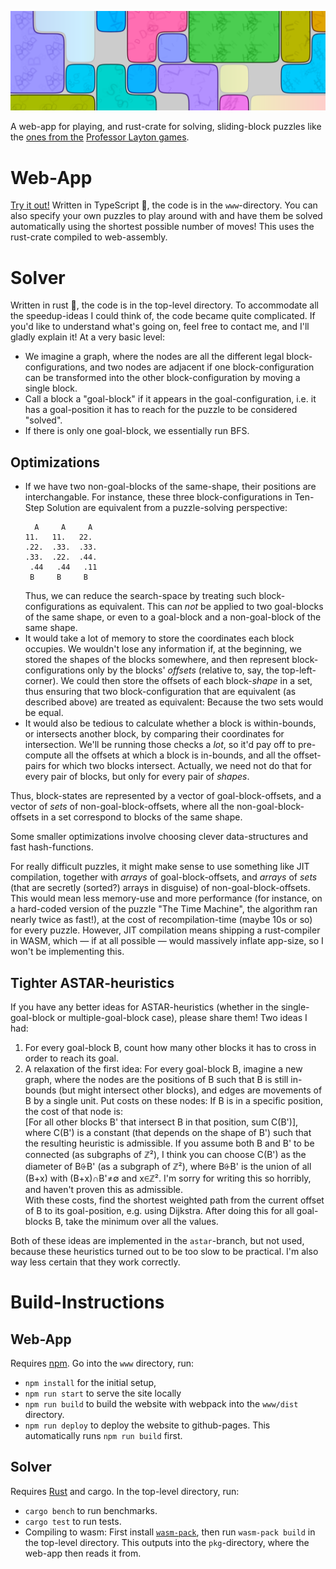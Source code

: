 ![Banner showing an example of a sliding-blocks-puzzle](./banner.png)

A web-app for playing, and rust-crate for solving, sliding-block puzzles like the [ones from the](https://layton.fandom.com/wiki/Category:Slide) [Professor Layton games](https://layton.fandom.com/wiki/Category:Sliding).

# Web-App
[Try it out!](https://lumi-a.github.io/sliding-blocks) Written in TypeScript 🚬, the code is in the `www`-directory. You can also specify your own puzzles to play around with and have them be solved automatically using the shortest possible number of moves! This uses the rust-crate compiled to web-assembly.

# Solver
Written in rust 🦀, the code is in the top-level directory. To accommodate all the speedup-ideas I could think of, the code became quite complicated. If you'd like to understand what's going on, feel free to contact me, and I'll gladly explain it! At a very basic level:
- We imagine a graph, where the nodes are all the different legal block-configurations, and two nodes are adjacent if one block-configuration can be transformed into the other block-configuration by moving a single block.
- Call a block a "goal-block" if it appears in the goal-configuration, i.e. it has a goal-position it has to reach for the puzzle to be considered "solved".
- If there is only one goal-block, we essentially run BFS.

## Optimizations
- If we have two non-goal-blocks of the same-shape, their positions are interchangable. For instance, these three block-configurations in Ten-Step Solution are equivalent from a puzzle-solving perspective:
  ```
    A     A     A 
  11.   11.   22. 
  .22.  .33.  .33.
  .33.  .22.  .44.
   .44   .44   .11
   B     B     B  
  ```
  Thus, we can reduce the search-space by treating such block-configurations as equivalent. This can _not_ be applied to two goal-blocks of the same shape, or even to a goal-block and a non-goal-block of the same shape.
- It would take a lot of memory to store the coordinates each block occupies. We wouldn't lose any information if, at the beginning, we stored the shapes of the blocks somewhere, and then represent block-configurations only by the blocks' _offsets_ (relative to, say, the top-left-corner). We could then store the offsets of each block-_shape_ in a set, thus ensuring that two block-configuration that are equivalent (as described above) are treated as equivalent: Because the two sets would be equal.
- It would also be tedious to calculate whether a block is within-bounds, or intersects another block, by comparing their coordinates for intersection. We'll be running those checks a _lot_, so it'd pay off to pre-compute all the offsets at which a block is in-bounds, and all the offset-pairs for which two blocks intersect. Actually, we need not do that for every pair of blocks, but only for every pair of _shapes_.

Thus, block-states are represented by a vector of goal-block-offsets, and a vector of _sets_ of non-goal-block-offsets, where all the non-goal-block-offsets in a set correspond to blocks of the same shape.

Some smaller optimizations involve choosing clever data-structures and fast hash-functions.

For really difficult puzzles, it might make sense to use something like JIT compilation, together with _arrays_ of goal-block-offsets, and _arrays_ of _sets_ (that are secretly (sorted?) arrays in disguise) of non-goal-block-offsets. This would mean less memory-use and more performance (for instance, on a hard-coded version of the puzzle "The Time Machine", the algorithm ran nearly twice as fast!), at the cost of recompilation-time (maybe 10s or so) for every puzzle. However, JIT compilation means shipping a rust-compiler in WASM, which — if at all possible — would massively inflate app-size, so I won't be implementing this.


## Tighter ASTAR-heuristics
If you have any better ideas for ASTAR-heuristics (whether in the single-goal-block or multiple-goal-block case), please share them! Two ideas I had:
1. For every goal-block B, count how many other blocks it has to cross in order to reach its goal.
2. A relaxation of the first idea: For every goal-block B, imagine a new graph, where the nodes are the positions of B such that B is still in-bounds (but might intersect other blocks), and edges are movements of B by a single unit. Put costs on these nodes: If B is in a specific position, the cost of that node is:\
  \[For all other blocks B' that intersect B in that position, sum C(B')\],\
  where C(B') is a constant (that depends on the shape of B') such that the resulting heuristic is admissible. If you assume both B and B' to be connected (as subgraphs of ℤ²), I think you can choose C(B') as the diameter of B⨭B' (as a subgraph of ℤ²), where B⨭B' is the union of all (B+x) with (B+x)∩B'≠∅ and x∈ℤ². I'm sorry for writing this so horribly, and haven't proven this as admissible.\
  With these costs, find the shortest weighted path from the current offset of B to its goal-position, e.g. using Dijkstra. After doing this for all goal-blocks B, take the minimum over all the values.

Both of these ideas are implemented in the `astar`-branch, but not used, because these heuristics turned out to be too slow to be practical. I'm also way less certain that they work correctly.

# Build-Instructions
## Web-App
Requires [npm](https://www.npmjs.com/). Go into the `www` directory, run:
- `npm install` for the initial setup,
- `npm run start` to serve the site locally
- `npm run build` to build the website with webpack into the `www/dist` directory.
- `npm run deploy` to deploy the website to github-pages. This automatically runs `npm run build` first.

## Solver
Requires [Rust](https://www.rust-lang.org/) and cargo. In the top-level directory, run:
- `cargo bench` to run benchmarks.
- `cargo test` to run tests.
- Compiling to wasm: First install [`wasm-pack`](https://rustwasm.github.io/wasm-pack/installer/), then run `wasm-pack build` in the top-level directory. This outputs into the `pkg`-directory, where the web-app then reads it from.
